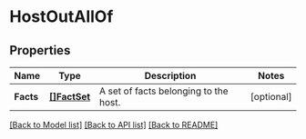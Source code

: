 # HostOutAllOf

## Properties

Name | Type | Description | Notes
------------ | ------------- | ------------- | -------------
**Facts** | [**[]FactSet**](FactSet.md) | A set of facts belonging to the host. | [optional] 

[[Back to Model list]](../README.md#documentation-for-models) [[Back to API list]](../README.md#documentation-for-api-endpoints) [[Back to README]](../README.md)


